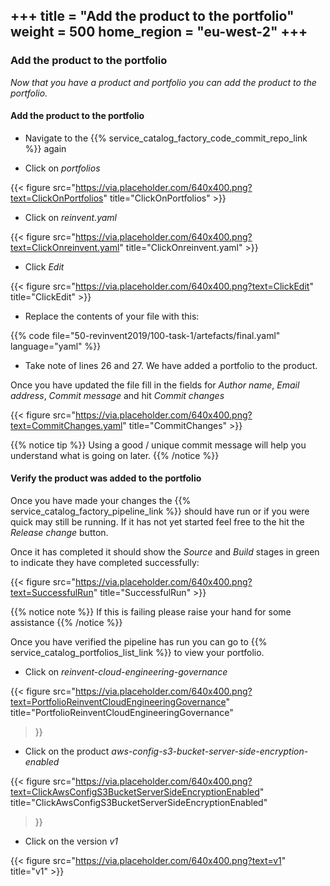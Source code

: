+++
title = "Add the product to the portfolio"
weight = 500
home_region = "eu-west-2"
+++
---


### Add the product to the portfolio

_Now that you have a product and portfolio you can add the product to the portfolio._

#### Add the product to the portfolio

- Navigate to the {{% service_catalog_factory_code_commit_repo_link %}} again

- Click on *portfolios*

{{< figure src="https://via.placeholder.com/640x400.png?text=ClickOnPortfolios" title="ClickOnPortfolios" >}}

- Click on *reinvent.yaml*

{{< figure src="https://via.placeholder.com/640x400.png?text=ClickOnreinvent.yaml" title="ClickOnreinvent.yaml" >}}

- Click *Edit*

{{< figure src="https://via.placeholder.com/640x400.png?text=ClickEdit" title="ClickEdit" >}}

- Replace the contents of your file with this:

{{% code file="50-revinvent2019/100-task-1/artefacts/final.yaml" language="yaml" %}}

- Take note of lines 26 and 27.  We have added a portfolio to the product.

Once you have updated the file fill in the fields for *Author name*, *Email address*, *Commit message* and hit 
*Commit changes*

{{< figure src="https://via.placeholder.com/640x400.png?text=CommitChanges.yaml" title="CommitChanges" >}}

{{% notice tip %}}
Using a good / unique commit message will help you understand what is going on later.
{{% /notice %}}

#### Verify the product was added to the portfolio

Once you have made your changes the {{% service_catalog_factory_pipeline_link %}} should have run or if you were quick 
may still be running.  If it has not yet started feel free to the hit the *Release change* button.

Once it has completed it should show the *Source* and *Build* stages in green to indicate they have completed 
successfully:

{{< figure src="https://via.placeholder.com/640x400.png?text=SuccessfulRun" title="SuccessfulRun" >}}

{{% notice note %}}
If this is failing please raise your hand for some assistance
{{% /notice %}}

Once you have verified the pipeline has run you can go to {{% service_catalog_portfolios_list_link %}} to view your
portfolio.

- Click on *reinvent-cloud-engineering-governance*

{{< figure 
    src="https://via.placeholder.com/640x400.png?text=PortfolioReinventCloudEngineeringGovernance" 
    title="PortfolioReinventCloudEngineeringGovernance" 
>}}

- Click on the product *aws-config-s3-bucket-server-side-encryption-enabled*

{{< figure 
    src="https://via.placeholder.com/640x400.png?text=ClickAwsConfigS3BucketServerSideEncryptionEnabled" 
    title="ClickAwsConfigS3BucketServerSideEncryptionEnabled" 
>}}

- Click on the version *v1*

{{< figure src="https://via.placeholder.com/640x400.png?text=v1" title="v1" >}}